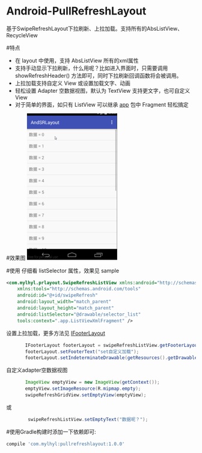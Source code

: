 # Android-PullRefreshLayout
基于SwipeRefreshLayout下拉刷新、上拉加载。支持所有的AbsListView、RecycleView

#特点
 * 在 layout 中使用，支持 AbsListView 所有的xml属性
 * 支持手动显示下拉刷新，什么用呢？比如进入界面时，只需要调用 showRefreshHeader() 方法即可，同时下拉刷新回调函数将会被调用。
 * 上拉加载支持自定义 View 或设置加载文字、动画
 * 轻松设置 Adapter 空数据视图，默认为 TextView 支持更文字，也可自定义 View
 * 对于简单的界面，如只有 ListView 可以继承 [app](https://github.com/mylhyl/Android-PullRefreshLayout/tree/master/pullrefreshlayout/src/main/java/com/mylhyl/prlayout/app)
   包中 Fragment 轻松搞定

#效果图
<img src="preview/gif.gif" width="240px"/>

#使用
  仔细看 listSelector 属性，效果见 sample
```xml
<com.mylhyl.prlayout.SwipeRefreshListView xmlns:android="http://schemas.android.com/apk/res/android"
    xmlns:tools="http://schemas.android.com/tools"
    android:id="@+id/swipeRefresh"
    android:layout_width="match_parent"
    android:layout_height="match_parent"
    android:listSelector="@drawable/selector_list"
    tools:context=".app.ListViewXmlFragment" />
```
 设置上拉加载，更多方法见 [IFooterLayout](https://github.com/mylhyl/Android-PullRefreshLayout/blob/master/pullrefreshlayout/src/main/java/com/mylhyl/prlayout/internal/IFooterLayout.java)
 ```java
        IFooterLayout footerLayout = swipeRefreshListView.getFooterLayout();
        footerLayout.setFooterText("set自定义加载");
        footerLayout.setIndeterminateDrawable(getResources().getDrawable(R.drawable.footer_progressbar));
 ```
 自定义adapter空数据视图
 ```java
        ImageView emptyView = new ImageView(getContext());
        emptyView.setImageResource(R.mipmap.empty);
        swipeRefreshGridView.setEmptyView(emptyView);
```
或
```java
        swipeRefreshListView.setEmptyText("数据呢？");
```

#使用Gradle构建时添加一下依赖即可:
```javascript
compile 'com.mylhyl:pullrefreshlayout:1.0.0'
```
